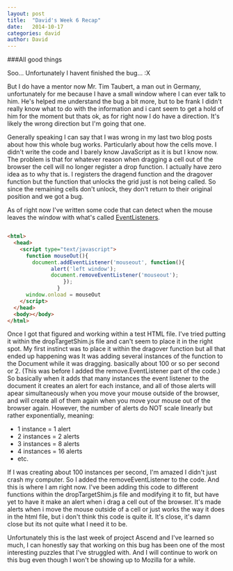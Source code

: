 ```yaml
---
layout: post
title:  "David's Week 6 Recap"
date:   2014-10-17
categories: david
author: David
---
```


###All good things


Soo... Unfortunately I havent finished the bug... :X

But I do have a mentor now Mr. Tim Taubert, a man out in Germany, unfortunately for me
because I have a small window where I can ever talk to him. He's helped me understand the bug a bit more,
but to be frank I didn't really know what to do with the information and i cant seem to get a hold of him for the moment
but thats ok, as for right now I do have a direction. It's likely the wrong direction but I'm going that one.

Generally speaking I can say that I was wrong in my last two blog posts about how this whole bug works. Particularly about how the cells move.
I didn't write the code and I barely know JavaScript as it is but I know now. The problem is that for whatever reason when dragging a cell out of the browser
the cell will no longer register a drop function. I actually have zero idea as to why that is. I registers the dragend function and the dragover function but the function
that unlocks the grid just is not being called. So since the remaining cells don't unlock, they don't return to their original position and we got a bug.

As of right now I've written some code that can detect when the mouse leaves the window with what's called [EventListeners](https://developer.mozilla.org/en-US/docs/Web/API/EventTarget.addEventListener).

```html

<html>
  <head>
    <script type="text/javascript">
      function mouseOut(){
        document.addEventListener('mouseout', function(){
              alert('left window');
              document.removeEventListener('mouseout');
                  });
                }
      window.onload = mouseOut
    </script>
  </head>
  <body></body>
</html>
```

Once I got that figured and working within a test HTML file. I've tried putting it within the dropTargetShim.js file and can't seem to place it in the right spot. My first instinct was to place it
within the dragover function but all that ended up happening was It was adding several instances of the function to the Document while it was dragging. basically about 100 or so per second or 2. (This was before
I added the remove.EventListener part of the code.) So basically when it adds that many instances the event listener to the document it creates an alert for each instance, and all of those alerts will apear simultaneously
when you move your mouse outside of the browser, and will create all of them again when you move your mouse out of the browser again. However, the number of alerts do NOT scale linearly but rather exponentially, meaning:

- 1 instance = 1 alert
- 2 instances = 2 alerts
- 3 instances = 8 alerts
- 4 instances = 16 alerts
- etc.

If I was creating about 100 instances per second, I'm amazed I didn't just crash my computer. So I added the removeEventListener to the code. And this is where I am right now.
I've been adding this code to different functions within the dropTargetShim.js file and modifying it to fit, but have yet to have it make an alert when i drag a cell out of the browser.
It's made alerts when i move the mouse outside of a cell or just works the way it does in the html file, but i don't think this code is quite it. It's close, it's damn close but its not quite what I need it to be.

Unfortunately this is the last week of project Ascend and I've learned so much, I can honestly say that working on this bug has been one of the most interesting puzzles that I've struggled with. And I will continue to work on this bug even though I won't be showing up to Mozilla for a while.
